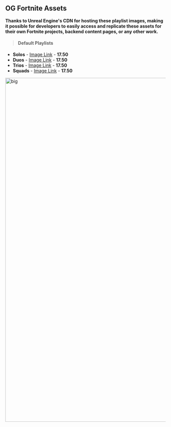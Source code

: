 ## OG Fortnite Assets
**Thanks to Unreal Engine's CDN for hosting these playlist images, making it possible for developers to easily access and replicate these assets for their own Fortnite projects, backend content pages, or any other work.**

> #### Default Playlists
- **Solos** - [Image Link](https://cdn2.unrealengine.com/solo-1920x1080-1920x1080-bd94484ff547.png) - **17.50**
- **Duos** - [Image Link](https://cdn2.unrealengine.com/duos-1920x1080-1920x1080-0a0f67a9a992.png) - **17.50**
- **Trios** - [Image Link](https://cdn2.unrealengine.com/trios-1920x1080-1920x1080-199ea79976a3.png) - **17.50**
- **Squads** - [Image Link](https://cdn2.unrealengine.com/squads-1920x1080-1920x1080-b964fe75eaf9.png) - **17.50**

<img width="1920" height="1080" alt="big" src="https://github.com/user-attachments/assets/84bc8483-6464-4abe-954f-3fe3c0bc34e3" />
